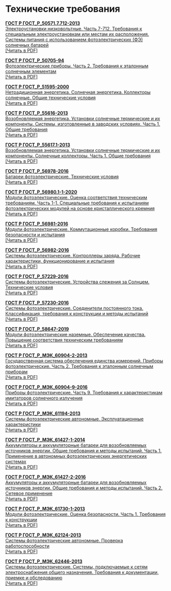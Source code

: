 # Технические требования

<b>[ГОСТ Р ГОСТ_Р_50571.7.712-2013](~/gost_mds/ГОСТ_Р_50571.7.712-2013.md)</b><br/>[Электроустановки низковольтные. Часть 7-712. Требования к специальным электроустановкам или местам их расположения. Системы питания с использованием фотоэлектрических (ФЭ) солнечных батарей](~/gost_mds/ГОСТ_Р_50571.7.712-2013.md)<br/><a href="https://standartgost.ru/g/ГОСТ_Р_50571.7.712-2013.pdf">[Читать в PDF]</a>

<b>[ГОСТ Р ГОСТ_Р_50705-94](~/gost_mds/ГОСТ_Р_50705-94.md)</b><br/>[Фотоэлектрические приборы. Часть 2. Требования к эталонным солнечным элементам](~/gost_mds/ГОСТ_Р_50705-94.md)<br/><a href="https://standartgost.ru/g/ГОСТ_Р_50705-94.pdf">[Читать в PDF]</a>

<b>[ГОСТ Р ГОСТ_Р_51595-2000](~/gost_mds/ГОСТ_Р_51595-2000.md)</b><br/>[Нетрадиционная энергетика. Солнечная энергетика. Коллекторы солнечные. Общие технические условия](~/gost_mds/ГОСТ_Р_51595-2000.md)<br/><a href="https://standartgost.ru/g/ГОСТ_Р_51595-2000.pdf">[Читать в PDF]</a>

<b>[ГОСТ Р ГОСТ_Р_55616-2013](~/gost_mds/ГОСТ_Р_55616-2013.md)</b><br/>[Возобновляемая энергетика. Установки солнечные термические и их компоненты. Системы, изготовленные в заводских условиях. Часть 1. Общие требования](~/gost_mds/ГОСТ_Р_55616-2013.md)<br/><a href="https://standartgost.ru/g/ГОСТ_Р_55616-2013.pdf">[Читать в PDF]</a>

<b>[ГОСТ Р ГОСТ_Р_55617.1-2013](~/gost_mds/ГОСТ_Р_55617.1-2013.md)</b><br/>[Возобновляемая энергетика. Установки солнечные термические и их компоненты. Солнечные коллекторы. Часть 1. Общие требования](~/gost_mds/ГОСТ_Р_55617.1-2013.md)<br/><a href="https://standartgost.ru/g/ГОСТ_Р_55617.1-2013.pdf">[Читать в PDF]</a>

<b>[ГОСТ Р ГОСТ_Р_56978-2016](~/gost_mds/ГОСТ_Р_56978-2016.md)</b><br/>[Батареи фотоэлектрические. Технические условия](~/gost_mds/ГОСТ_Р_56978-2016.md)<br/><a href="https://standartgost.ru/g/ГОСТ_Р_56978-2016.pdf">[Читать в PDF]</a>

<b>[ГОСТ Р ГОСТ_Р_56980.1-1-2020](~/gost_mds/ГОСТ_Р_56980.1-1-2020.md)</b><br/>[Модули фотоэлектрические. Оценка соответствия техническим требованиям. Часть 1-1. Специальные требования к испытаниям фотоэлектрических модулей на основе кристаллического кремния](~/gost_mds/ГОСТ_Р_56980.1-1-2020.md)<br/><a href="https://standartgost.ru/g/ГОСТ_Р_56980.1-1-2020.pdf">[Читать в PDF]</a>

<b>[ГОСТ Р ГОСТ_Р_56981-2016](~/gost_mds/ГОСТ_Р_56981-2016.md)</b><br/>[Модули фотоэлектрические. Коммутационные коробки. Требования безопасности и испытания](~/gost_mds/ГОСТ_Р_56981-2016.md)<br/><a href="https://standartgost.ru/g/ГОСТ_Р_56981-2016.pdf">[Читать в PDF]</a>

<b>[ГОСТ Р ГОСТ_Р_56982-2016](~/gost_mds/ГОСТ_Р_56982-2016.md)</b><br/>[Системы фотоэлектрические. Контроллеры заряда. Рабочие характеристики, функционирование и испытания](~/gost_mds/ГОСТ_Р_56982-2016.md)<br/><a href="https://standartgost.ru/g/ГОСТ_Р_56982-2016.pdf">[Читать в PDF]</a>

<b>[ГОСТ Р ГОСТ_Р_57229-2016](~/gost_mds/ГОСТ_Р_57229-2016.md)</b><br/>[Системы фотоэлектрические. Устройства слежения за Солнцем. Технические условия](~/gost_mds/ГОСТ_Р_57229-2016.md)<br/><a href="https://standartgost.ru/g/ГОСТ_Р_57229-2016.pdf">[Читать в PDF]</a>

<b>[ГОСТ Р ГОСТ_Р_57230-2016](~/gost_mds/ГОСТ_Р_57230-2016.md)</b><br/>[Системы фотоэлектрические. Соединители постоянного тока. Классификация, требования к конструкции и методы испытаний](~/gost_mds/ГОСТ_Р_57230-2016.md)<br/><a href="https://standartgost.ru/g/ГОСТ_Р_57230-2016.pdf">[Читать в PDF]</a>

<b>[ГОСТ Р ГОСТ_Р_58647-2019](~/gost_mds/ГОСТ_Р_58647-2019.md)</b><br/>[Модули фотоэлектрические наземные. Обеспечение качества. Повышение соответствия техническим требованиям](~/gost_mds/ГОСТ_Р_58647-2019.md)<br/><a href="https://standartgost.ru/g/ГОСТ_Р_58647-2019.pdf">[Читать в PDF]</a>

<b>[ГОСТ Р ГОСТ_Р_МЭК_60904-2-2013](~/gost_mds/ГОСТ_Р_МЭК_60904-2-2013.md)</b><br/>[Государственная система обеспечения единства измерений. Приборы фотоэлектрические. Часть 2. Требования к эталонным солнечным приборам](~/gost_mds/ГОСТ_Р_МЭК_60904-2-2013.md)<br/><a href="https://standartgost.ru/g/ГОСТ_Р_МЭК_60904-2-2013.pdf">[Читать в PDF]</a>

<b>[ГОСТ Р ГОСТ_Р_МЭК_60904-9-2016](~/gost_mds/ГОСТ_Р_МЭК_60904-9-2016.md)</b><br/>[Приборы фотоэлектрические. Часть 9. Требования к характеристикам имитаторов солнечного излучения](~/gost_mds/ГОСТ_Р_МЭК_60904-9-2016.md)<br/><a href="https://standartgost.ru/g/ГОСТ_Р_МЭК_60904-9-2016.pdf">[Читать в PDF]</a>

<b>[ГОСТ Р ГОСТ_Р_МЭК_61194-2013](~/gost_mds/ГОСТ_Р_МЭК_61194-2013.md)</b><br/>[Системы фотоэлектрические автономные. Эксплуатационные характеристики](~/gost_mds/ГОСТ_Р_МЭК_61194-2013.md)<br/><a href="https://standartgost.ru/g/ГОСТ_Р_МЭК_61194-2013.pdf">[Читать в PDF]</a>

<b>[ГОСТ Р ГОСТ_Р_МЭК_61427-1-2014](~/gost_mds/ГОСТ_Р_МЭК_61427-1-2014.md)</b><br/>[Аккумуляторы и аккумуляторные батареи для возобновляемых источников энергии. Общие требования и методы испытаний. Часть 1. Применение в автономных фотоэлектрических энергетических системах](~/gost_mds/ГОСТ_Р_МЭК_61427-1-2014.md)<br/><a href="https://standartgost.ru/g/ГОСТ_Р_МЭК_61427-1-2014.pdf">[Читать в PDF]</a>

<b>[ГОСТ Р ГОСТ_Р_МЭК_61427-2-2016](~/gost_mds/ГОСТ_Р_МЭК_61427-2-2016.md)</b><br/>[Аккумуляторы и аккумуляторные батареи для возобновляемых источников энергии. Общие требования и методы испытаний. Часть 2. Сетевое применение](~/gost_mds/ГОСТ_Р_МЭК_61427-2-2016.md)<br/><a href="https://standartgost.ru/g/ГОСТ_Р_МЭК_61427-2-2016.pdf">[Читать в PDF]</a>

<b>[ГОСТ Р ГОСТ_Р_МЭК_61730-1-2013](~/gost_mds/ГОСТ_Р_МЭК_61730-1-2013.md)</b><br/>[Модули фотоэлектрические. Оценка безопасности. Часть 1. Требования к конструкции](~/gost_mds/ГОСТ_Р_МЭК_61730-1-2013.md)<br/><a href="https://standartgost.ru/g/ГОСТ_Р_МЭК_61730-1-2013.pdf">[Читать в PDF]</a>

<b>[ГОСТ Р ГОСТ_Р_МЭК_62124-2013](~/gost_mds/ГОСТ_Р_МЭК_62124-2013.md)</b><br/>[Системы фотоэлектрические автономные. Проверка работоспособности](~/gost_mds/ГОСТ_Р_МЭК_62124-2013.md)<br/><a href="https://standartgost.ru/g/ГОСТ_Р_МЭК_62124-2013.pdf">[Читать в PDF]</a>

<b>[ГОСТ Р ГОСТ_Р_МЭК_62446-2013](~/gost_mds/ГОСТ_Р_МЭК_62446-2013.md)</b><br/>[Системы фотоэлектрические. Системы, подключаемые к сетям электроснабжения общего назначения. Требования к документации, приемке и обследованию](~/gost_mds/ГОСТ_Р_МЭК_62446-2013.md)<br/><a href="https://standartgost.ru/g/ГОСТ_Р_МЭК_62446-2013.pdf">[Читать в PDF]</a>